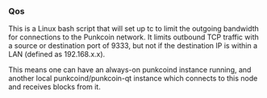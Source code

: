 ### Qos ###

This is a Linux bash script that will set up tc to limit the outgoing bandwidth for connections to the Punkcoin network. It limits outbound TCP traffic with a source or destination port of 9333, but not if the destination IP is within a LAN (defined as 192.168.x.x).

This means one can have an always-on punkcoind instance running, and another local punkcoind/punkcoin-qt instance which connects to this node and receives blocks from it.
